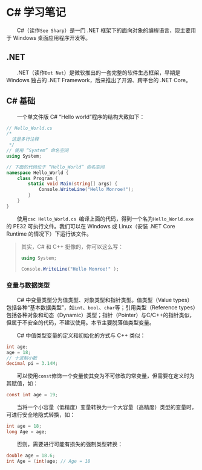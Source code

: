 # C# 学习笔记

&emsp;&emsp;C#（读作`See Sharp`）是一门 .NET 框架下的面向对象的编程语言，现主要用于 Windows 桌面应用程序开发等。

## .NET

&emsp;&emsp;.NET（读作`Dot Net`）是微软推出的一套完整的软件生态框架，早期是 Windows 独占的 .NET Framework，后来推出了开源、跨平台的 .NET Core。

## C# 基础

&emsp;&emsp;一个单文件版 C# “Hello world”程序的结构大致如下：

```c#
// Hello_World.cs
/*
  这是多行注释
 */
// 使用 “Syatem” 命名空间
using System;

// 下面的代码位于 “Hello_World” 命名空间
namespace Hello_World {
    class Program {
        static void Main(string[] args) {
            Console.WriteLine("Hello Monroe!");
        }
    }
}
```

&emsp;&emsp;使用`csc Hello_World.cs `编译上面的代码，得到一个名为`Hello_World.exe`的 PE32 可执行文件。我们可以在 Windows 或 Linux（安装 .NET Core Runtime 的情况下）下运行该文件。

> 其实，C# 和 C++ 挺像的，你可以这么写：
>
> ```c#
> using System;
> 
> Console.WriteLine("Hello Monroe!" );
> ```

### 变量与数据类型

&emsp;&emsp;C# 中变量类型分为值类型、对象类型和指针类型。值类型（Value types）包括各种“基本数据类型”，如`int`、`bool`、`char`等；引用类型（Reference types）包括各种对象和动态（Dynamic）类型；指针（Pointer）与C/C++的指针类似，但属于不安全的代码，不建议使用。本节主要脱落值类型变量。

&emsp;&emsp;C# 中值类型变量的定义和初始化的方式与 C++ 类似：

```c#
int age;
age = 18;
// 十进制小数
decimal pi = 3.14M;
```

&emsp;&emsp;可以使用`const`修饰一个变量使其变为不可修改的常变量，但需要在定义时为其赋值，如：

```c#
const int age = 19;
```

&emsp;&emsp;当将一个小容量（低精度）变量转换为一个大容量（高精度）类型的变量时，可进行安全地隐式转换，如：

```c#
int age = 18;
long Age = age;
```

&emsp;&emsp;否则，需要进行可能有损失的强制类型转换：

```c#
double age = 18.6;
int Age = (int)age; // Age = 18
```

